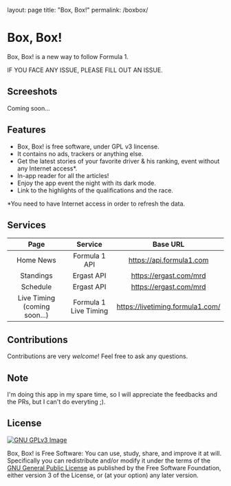 layout: page
title: "Box, Box!"
permalink: /boxbox/

# Box, Box!

Box, Box! is a new way to follow Formula 1.

IF YOU FACE ANY ISSUE, PLEASE FILL OUT AN ISSUE.

## Screeshots
Coming soon...

## Features

- Box, Box! is free software, under GPL v3 lincense.
- It contains no ads, trackers or anything else.
- Get the latest stories of your favorite driver & his ranking, event without any Internet access*.
- In-app reader for all the articles!
- Enjoy the app event the night with its dark mode.
- Link to the highlights of the qualifications and the race.

*You need to have Internet access in order to refresh the data.

## Services
| Page  | Service          | Base URL |
| :---------------: |:---------------:| :---------------:|
| Home News  | Formula 1 API |  https://api.formula1.com |
| Standings  | Ergast API |  https://ergast.com/mrd |
| Schedule  |  Ergast API |  https://ergast.com/mrd |
| Live Timing (coming soon...)  |  Formula 1 Live Timing |  https://livetiming.formula1.com/ |

## Contributions
Contributions are very *welcome*! Feel free to ask any questions.

## Note
I'm doing this app in my spare time, so I will appreciate the feedbacks and the PRs, but I can't do everyting ;).

## License
[![GNU GPLv3 Image](https://www.gnu.org/graphics/gplv3-127x51.png)](https://www.gnu.org/licenses/gpl-3.0.en.html)  

Box, Box! is Free Software: You can use, study, share, and improve it at
will. Specifically you can redistribute and/or modify it under the terms of the
[GNU General Public License](https://www.gnu.org/licenses/gpl.html) as
published by the Free Software Foundation, either version 3 of the License, or
(at your option) any later version.
